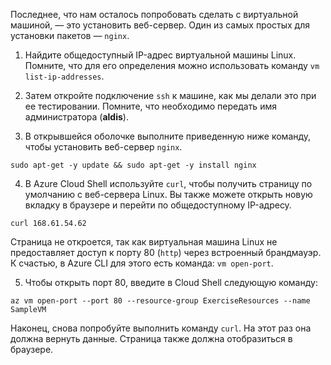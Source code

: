Последнее, что нам осталось попробовать сделать с виртуальной машиной, — это установить веб-сервер. Один из самых простых для установки пакетов — `nginx`.

1. Найдите общедоступный IP-адрес виртуальной машины Linux. Помните, что для его определения можно использовать команду `vm list-ip-addresses`.

2. Затем откройте подключение `ssh` к машине, как мы делали это при ее тестировании. Помните, что необходимо передать имя администратора (**aldis**).

3. В открывшейся оболочке выполните приведенную ниже команду, чтобы установить веб-сервер `nginx`.

```azurecli
sudo apt-get -y update && sudo apt-get -y install nginx
```

4. В Azure Cloud Shell используйте `curl`, чтобы получить страницу по умолчанию с веб-сервера Linux. Вы также можете открыть новую вкладку в браузере и перейти по общедоступному IP-адресу.

```azurecli
curl 168.61.54.62
```

Страница не откроется, так как виртуальная машина Linux не предоставляет доступ к порту 80 (`http`) через встроенный брандмауэр. К счастью, в Azure CLI для этого есть команда: `vm open-port`. 

5. Чтобы открыть порт 80, введите в Cloud Shell следующую команду:

```
az vm open-port --port 80 --resource-group ExerciseResources --name SampleVM
```

Наконец, снова попробуйте выполнить команду `curl`. На этот раз она должна вернуть данные. Страница также должна отобразиться в браузере.



